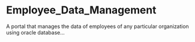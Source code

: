 # Employee_Data_Management
A portal that manages the data of employees of any particular organization using oracle database...
